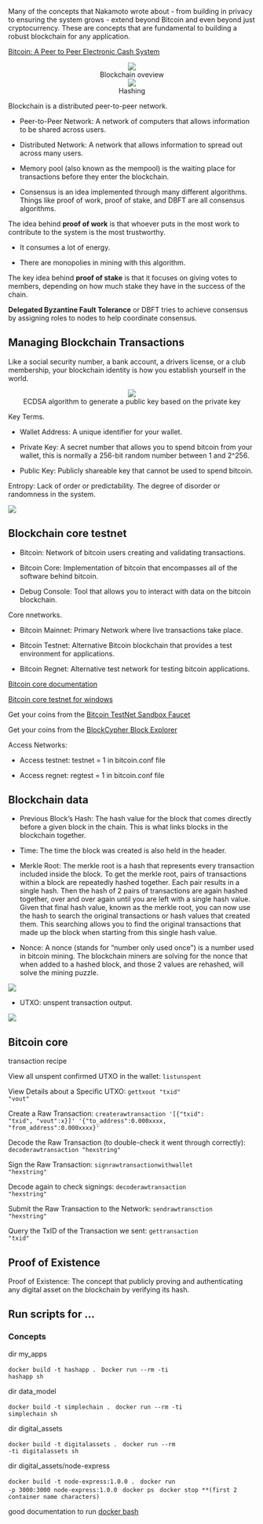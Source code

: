 Many of the concepts that Nakamoto wrote about - from building in privacy to ensuring the system grows - extend beyond Bitcoin and even beyond just cryptocurrency. These are concepts that are fundamental to building a robust blockchain for any application.

<a href = "https://bitcoin.org/bitcoin.pdf">Bitcoin: A Peer to Peer Electronic Cash System</a>

<center>
<img src='../Images/B_Framework.PNG'/>
<figcaption>Blockchain oveview</figcaption></center>

<center>
<img src='../Images/Hashing.PNG'/>
<figcaption>Hashing</figcaption></center>


Blockchain is a distributed peer-to-peer network.

* Peer-to-Peer Network: A network of computers that allows information to be shared across users.

* Distributed Network: A network that allows information to spread out across many users.

* Memory pool (also known as the mempool) is the waiting place for transactions before they enter the blockchain.

* Consensus is an idea implemented through many different algorithms. Things like proof of work, proof of stake, and DBFT are all consensus algorithms.


The idea behind <strong>proof of work</strong> is that whoever puts in the most work to contribute to the system is the most trustworthy.

* It consumes a lot of energy.

* There are monopolies in mining with this algorithm.

The key idea behind <strong>proof of stake</strong> is that it focuses on giving votes to members, depending on how much stake they have in the success of the chain.

<strong>Delegated Byzantine Fault Tolerance</strong> or DBFT tries to achieve consensus by assigning roles to nodes to help coordinate consensus.


## Managing Blockchain Transactions 

Like a social security number, a bank account, a drivers license, or a club membership, your blockchain identity is how you establish yourself in the world.

<center>
<img src='../Images/key.PNG'/>
<figcaption>ECDSA algorithm to generate a public key based on the private key</figcaption>
</center>


Key Terms.

* Wallet Address: A unique identifier for your wallet.

* Private Key: A secret number that allows you to spend bitcoin from your wallet, this is normally a 256-bit random number between 1 and 2^256.

* Public Key: Publicly shareable key that cannot be used to spend bitcoin.

Entropy: Lack of order or predictability. The degree of disorder or randomness in the system.

<img src='../Images/keys.PNG'/>


## Blockchain core testnet

* Bitcoin: Network of bitcoin users creating and validating transactions.

* Bitcoin Core: Implementation of bitcoin that encompasses all of the software behind bitcoin.

* Debug Console: Tool that allows you to interact with data on the bitcoin blockchain.

Core nnetworks.

* Bitcoin Mainnet: Primary Network where live transactions take place.

* Bitcoin Testnet: Alternative Bitcoin blockchain that provides a test environment for applications.

* Bitcoin Regnet: Alternative test network for testing bitcoin applications.

<a href = "https://bitcoin.org/en/bitcoin-core/features/requirements">Bitcoin core documentation</a>

<a href = "https://www.youtube.com/watch?v=CxDSrYuzmyQ">Bitcoin core testnet for windows</a>

Get your coins from the <a href = "https://bitcoinfaucet.uo1.net/">Bitcoin TestNet Sandbox Faucet</a>

Get your coins from the <a href = "https://live.blockcypher.com/btc-testnet/">BlockCypher Block Explorer</a>

Access Networks:

* Access testnet: testnet = 1 in bitcoin.conf file

* Access regnet: regtest = 1 in bitcoin.conf file

## Blockchain data 

* Previous Block’s Hash: The hash value for the block that comes directly before a given block in the chain. This is what links blocks in the blockchain together.

* Time: The time the block was created is also held in the header.

* Merkle Root: The merkle root is a hash that represents every transaction included inside the block. To get the merkle root, pairs of transactions within a block are repeatedly hashed together. Each pair results in a single hash. Then the hash of 2 pairs of transactions are again hashed together, over and over again until you are left with a single hash value. Given that final hash value, known as the merkle root, you can now use the hash to search the original transactions or hash values that created them. This searching allows you to find the original transactions that made up the block when starting from this single hash value.

* Nonce: A nonce (stands for “number only used once") is a number used in bitcoin mining. The blockchain miners are solving for the nonce that when added to a hashed block, and those 2 values are rehashed, will solve the mining puzzle.

<img src='../Images/transaction-data-model.png'/>

* UTXO: unspent transaction output.

<img src='../Images/bitcoin-scripts.png'/>

## Bitcoin core 

transaction recipe

View all unspent confirmed UTXO in the wallet: <code>listunspent</code>

View Details about a Specific UTXO: <code>gettxout "txid" "vout"</code>

Create a Raw Transaction: <code>createrawtransaction '[{"txid": "txid", "vout":x}]' '{"to_address":0.000xxxx, "from_address":0.000xxxx}'</code>

Decode the Raw Transaction (to double-check it went through correctly): <code>decoderawtransaction "hexstring"</code>

Sign the Raw Transaction: <code>signrawtransactionwithwallet "hexstring"</code>

Decode again to check signings: <code>decoderawtransaction "hexstring"</code>

Submit the Raw Transaction to the Network: <code>sendrawtransction "hexstring"</code>

Query the TxID of the Transaction we sent: <code>gettransaction "txid"</code>

## Proof of Existence

Proof of Existence: The concept that publicly proving and authenticating any digital asset on the blockchain by verifying its hash.

## Run scripts for ...

### Concepts

dir my_apps

<code>docker build -t hashapp . </code>
<code>Docker run --rm -ti hashapp sh </code>

dir data_model

<code>docker build -t simplechain . </code>
<code>docker run --rm -ti simplechain sh </code>

dir digital_assets

<code>docker build -t digitalassets . </code>
<code>docker run --rm -ti digitalassets sh </code>

dir digital_assets/node-express

<code>docker build -t node-express:1.0.0 . </code>
<code>docker run -p 3000:3000 node-express:1.0.0 </code>
<code>docker ps </code>
<code>docker stop **(first 2 container name characters) </code>


good documentation to run <a href = "https://stackoverflow.com/questions/48001082/oci-runtime-exec-failed-exec-failed-executable-file-not-found-in-path">docker bash</a>
